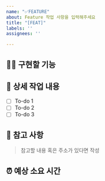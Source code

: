 ```yaml
---
name: "✅FEATURE"
about: Feature 작업 사항을 입력해주세요
title: "[FEAT]"
labels: ''
assignees: ''

---
```


## 🏃🏻 구현할 기능

## 📌 상세 작업 내용

- [ ] To-do 1
- [ ] To-do 2
- [ ] To-do 3

## 📝 참고 사항

> 참고할 내용 혹은 주소가 있다면 작성

## ⏰ 예상 소요 시간
